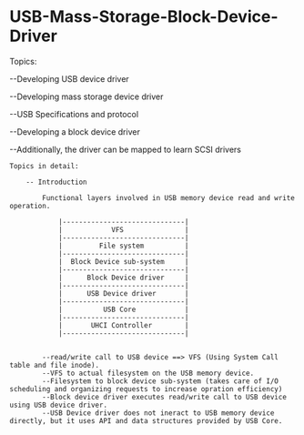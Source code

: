 # USB-Mass-Storage-Block-Device-Driver

Topics: 

--Developing USB device driver

--Developing mass storage device driver

--USB Specifications and protocol

--Developing a block device driver 

--Additionally, the driver can be mapped to learn SCSI drivers



	Topics in detail:

		-- Introduction

			Functional layers involved in USB memory device read and write operation.
			
				|------------------------------|	
				|            VFS               |
				|------------------------------|
				|         File system          |
				|------------------------------|
				|  Block Device sub-system     |
				|------------------------------|
				|      Block Device driver     |
				|------------------------------|
				|      USB Device driver       |
				|------------------------------|
				|          USB Core            |
				|------------------------------|
				|       UHCI Controller        |
				|------------------------------|
				
			
			--read/write call to USB device ==> VFS (Using System Call table and file inode).
			--VFS to actual filesystem on the USB memory device.
			--Filesystem to block device sub-system (takes care of I/O scheduling and organizing requests to increase opration efficiency)
			--Block device driver executes read/write call to USB device using USB device driver.
			--USB Device driver does not ineract to USB memory device directly, but it uses API and data structures provided by USB Core.
